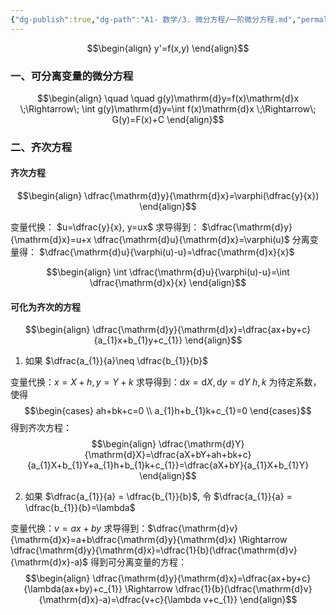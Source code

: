 ```yaml
---
{"dg-publish":true,"dg-path":"A1- 数学/3. 微分方程/一阶微分方程.md","permalink":"/A1- 数学/3. 微分方程/一阶微分方程/","dgPassFrontmatter":true,"noteIcon":"","created":"2024-10-03T14:37:45.000+08:00","updated":"2025-06-29T15:26:00.029+08:00"}
---
```



$$\begin{align}
y'=f(x,y) 
\end{align}$$

### 一、可分离变量的微分方程
$$\begin{align}
\quad \quad g(y)\mathrm{d}y=f(x)\mathrm{d}x \;\Rightarrow\; \int g(y)\mathrm{d}y=\int f(x)\mathrm{d}x  \;\Rightarrow\; G(y)=F(x)+C
\end{align}$$

### 二、齐次方程
#### 齐次方程
$$\begin{align}
\dfrac{\mathrm{d}y}{\mathrm{d}x}=\varphi(\dfrac{y}{x})
\end{align}$$

变量代换： $u=\dfrac{y}{x}, y=ux$   求导得到： $\dfrac{\mathrm{d}y}{\mathrm{d}x}=u+x \dfrac{\mathrm{d}u}{\mathrm{d}x}=\varphi(u)$
分离变量得： $\dfrac{\mathrm{d}u}{\varphi(u)-u}=\dfrac{\mathrm{d}x}{x}$

$$\begin{align}
\int \dfrac{\mathrm{d}u}{\varphi(u)-u}=\int \dfrac{\mathrm{d}x}{x}
\end{align}$$


#### 可化为齐次的方程
$$\begin{align}
\dfrac{\mathrm{d}y}{\mathrm{d}x}=\dfrac{ax+by+c}{a_{1}x+b_{1}y+c_{1}}
\end{align}$$
1. 如果 $\dfrac{a_{1}}{a}\neq \dfrac{b_{1}}{b}$

变量代换：$x=X+h,y=Y+k$   求导得到：$\mathrm{d}x=\mathrm{d}X,\mathrm{d}y=\mathrm{d}Y$
$h,k$ 为待定系数，使得
$$\begin{cases}
ah+bk+c=0 \\
a_{1}h+b_{1}k+c_{1}=0
\end{cases}$$
得到齐次方程：
$$\begin{align}
\dfrac{\mathrm{d}Y}{\mathrm{d}X}=\dfrac{aX+bY+ah+bk+c}{a_{1}X+b_{1}Y+a_{1}h+b_{1}k+c_{1}}=\dfrac{aX+bY}{a_{1}X+b_{1}Y}
\end{align}$$


2. 如果 $\dfrac{a_{1}}{a} = \dfrac{b_{1}}{b}$, 令 $\dfrac{a_{1}}{a} = \dfrac{b_{1}}{b}=\lambda$

变量代换：$v=ax+by$    求导得到：$\dfrac{\mathrm{d}v}{\mathrm{d}x}=a+b\dfrac{\mathrm{d}y}{\mathrm{d}x} \Rightarrow \dfrac{\mathrm{d}y}{\mathrm{d}x}=\dfrac{1}{b}(\dfrac{\mathrm{d}v}{\mathrm{d}x}-a)$
得到可分离变量的方程：
$$\begin{align}
\dfrac{\mathrm{d}y}{\mathrm{d}x}=\dfrac{ax+by+c}{\lambda(ax+by)+c_{1}} \Rightarrow \dfrac{1}{b}(\dfrac{\mathrm{d}v}{\mathrm{d}x}-a)=\dfrac{v+c}{\lambda v+c_{1}}
\end{align}$$
